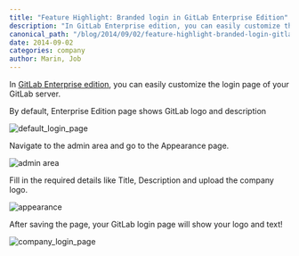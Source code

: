 ```yaml
---
title: "Feature Highlight: Branded login in GitLab Enterprise Edition"
description: "In GitLab Enterprise edition, you can easily customize the login page of your GitLab server."
canonical_path: "/blog/2014/09/02/feature-highlight-branded-login-gitlab-ee/"
date: 2014-09-02
categories: company
author: Marin, Job
---
```


In [GitLab Enterprise edition](/enterprise/), you can easily customize the login page of your GitLab server.

By default, Enterprise Edition page shows GitLab logo and description

![default_login_page](/images/feature_branded_login/default_login_page.png)

<!--more-->

Navigate to the admin area and go to the Appearance page.

![admin area](/images/feature_branded_login/admin_area.png)

Fill in the required details like Title, Description and upload the company logo.

![appearance](/images/feature_branded_login/appearance.png)

After saving the page, your GitLab login page will show your logo and text!

![company_login_page](/images/feature_branded_login/company_login_page.png)

